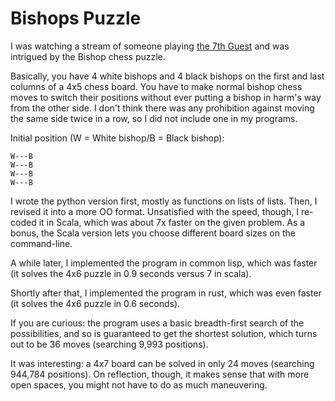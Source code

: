 # Bishops Puzzle

I was watching a stream of someone playing
[the 7th Guest](https://en.wikipedia.org/wiki/The_7th_Guest)
and was intrigued by the Bishop chess puzzle.

Basically, you have 4 white bishops and 4 black bishops on the
first and last columns of a 4x5 chess board.  You have to
make normal bishop chess moves to switch their positions 
without ever putting a bishop in harm's way from the other side.
I don't think there was any prohibition against moving the
same side twice in a row, so I did not include one in my
programs.

Initial position (W = White bishop/B = Black bishop):

```
W---B
W---B
W---B
W---B
```

I wrote the python version first, mostly as functions on lists of lists. 
Then, I revised it into a more OO format.  Unsatisfied with the speed,
though, I re-coded it in Scala, which was about 7x faster on the given
problem.  As a bonus, the Scala version lets you choose different 
board sizes on the command-line.

A while later, I implemented the program in common lisp, which was 
faster (it solves the 4x6 puzzle in 0.9 seconds versus 7 in scala).

Shortly after that, I implemented the program in rust, which was even
faster (it solves the 4x6 puzzle in 0.6 seconds).

If you are curious: the program uses a basic breadth-first search of the
possibilities, and so is guaranteed to get the shortest solution, which
turns out to be 36 moves (searching 9,993 positions).  

It was interesting: a 4x7 board can be solved in only 24 moves
(searching 944,784 positions). On reflection, though, it makes 
sense that with more open spaces, you might not have to do as
much maneuvering. 

